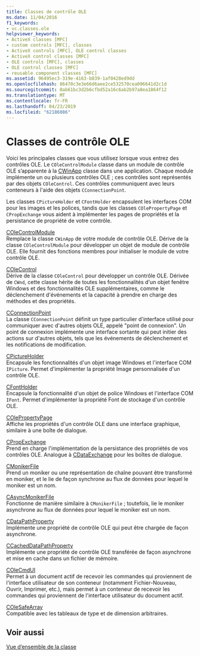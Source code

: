 ```yaml
---
title: Classes de contrôle OLE
ms.date: 11/04/2016
f1_keywords:
- vc.classes.ole
helpviewer_keywords:
- ActiveX classes [MFC]
- custom controls [MFC], classes
- ActiveX controls [MFC], OLE control classes
- ActiveX control classes [MFC]
- OLE controls [MFC], classes
- OLE control classes [MFC]
- reusable component classes [MFC]
ms.assetid: 96495ec3-319e-4163-b839-1af0428ed9dd
ms.openlocfilehash: 86470c3e3e66d6aee2ce532570cea096641d2c1d
ms.sourcegitcommit: 0ab61bc3d2b6cfbd52a16c6ab2b97a8ea1864f12
ms.translationtype: MT
ms.contentlocale: fr-FR
ms.lasthandoff: 04/23/2019
ms.locfileid: "62186086"
---
```

# <a name="ole-control-classes"></a>Classes de contrôle OLE

Voici les principales classes que vous utilisez lorsque vous entrez des contrôles OLE. Le `COleControlModule` classe dans un module de contrôle OLE s’apparente à la [CWinApp](../mfc/reference/cwinapp-class.md) classe dans une application. Chaque module implémente un ou plusieurs contrôles OLE ; ces contrôles sont représentés par des objets `COleControl`. Ces contrôles communiquent avec leurs conteneurs à l'aide des objets `CConnectionPoint`.

Les classes `CPictureHolder` et `CFontHolder` encapsulent les interfaces COM pour les images et les polices, tandis que les classes `COlePropertyPage` et `CPropExchange` vous aident à implémenter les pages de propriétés et la persistance de propriété de votre contrôle.

[COleControlModule](../mfc/reference/colecontrolmodule-class.md)<br/>
Remplace la classe `CWinApp` de votre module de contrôle OLE. Dérive de la classe `COleControlModule` pour développer un objet de module de contrôle OLE. Elle fournit des fonctions membres pour initialiser le module de votre contrôle OLE.

[COleControl](../mfc/reference/colecontrol-class.md)<br/>
Dérive de la classe `COleControl` pour développer un contrôle OLE. Dérivée de `CWnd`, cette classe hérite de toutes les fonctionnalités d'un objet fenêtre Windows et des fonctionnalités OLE supplémentaires, comme le déclenchement d'événements et la capacité à prendre en charge des méthodes et des propriétés.

[CConnectionPoint](../mfc/reference/cconnectionpoint-class.md)<br/>
La classe `CConnectionPoint` définit un type particulier d'interface utilisé pour communiquer avec d'autres objets OLE, appelé "point de connexion". Un point de connexion implémente une interface sortante qui peut initier des actions sur d'autres objets, tels que les événements de déclenchement et les notifications de modification.

[CPictureHolder](../mfc/reference/cpictureholder-class.md)<br/>
Encapsule les fonctionnalités d'un objet image Windows et l'interface COM `IPicture`. Permet d'implémenter la propriété Image personnalisée d'un contrôle OLE.

[CFontHolder](../mfc/reference/cfontholder-class.md)<br/>
Encapsule la fonctionnalité d'un objet de police Windows et l'interface COM `IFont`. Permet d'implémenter la propriété Font de stockage d'un contrôle OLE.

[COlePropertyPage](../mfc/reference/colepropertypage-class.md)<br/>
Affiche les propriétés d'un contrôle OLE dans une interface graphique, similaire à une boîte de dialogue.

[CPropExchange](../mfc/reference/cpropexchange-class.md)<br/>
Prend en charge l'implémentation de la persistance des propriétés de vos contrôles OLE. Analogue à [CDataExchange](../mfc/reference/cdataexchange-class.md) pour les boîtes de dialogue.

[CMonikerFile](../mfc/reference/cmonikerfile-class.md)<br/>
Prend un moniker ou une représentation de chaîne pouvant être transformé en moniker, et le lie de façon synchrone au flux de données pour lequel le moniker est un nom.

[CAsyncMonikerFile](../mfc/reference/casyncmonikerfile-class.md)<br/>
Fonctionne de manière similaire à `CMonikerFile` ; toutefois, lie le moniker asynchrone au flux de données pour lequel le moniker est un nom.

[CDataPathProperty](../mfc/reference/cdatapathproperty-class.md)<br/>
Implémente une propriété de contrôle OLE qui peut être chargée de façon asynchrone.

[CCachedDataPathProperty](../mfc/reference/ccacheddatapathproperty-class.md)<br/>
Implémente une propriété de contrôle OLE transférée de façon asynchrone et mise en cache dans un fichier de mémoire.

[COleCmdUI](../mfc/reference/colecmdui-class.md)<br/>
Permet à un document actif de recevoir les commandes qui proviennent de l'interface utilisateur de son conteneur (notamment Fichier-Nouveau, Ouvrir, Imprimer, etc.), mais permet à un conteneur de recevoir les commandes qui proviennent de l'interface utilisateur du document actif.

[COleSafeArray](../mfc/reference/colesafearray-class.md)<br/>
Compatible avec les tableaux de type et de dimension arbitraires.

## <a name="see-also"></a>Voir aussi

[Vue d’ensemble de la classe](../mfc/class-library-overview.md)
